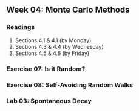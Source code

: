 ## Week 04: Monte Carlo Methods

### Readings
 1. Sections 4.1 &amp; 4.1 (by Monday)
 2. Sections 4.3 &amp; 4.4 (by Wednesday)
 3. Sections 4.5 &amp; 4.6 (by Friday)

### Exercise 07: Is it Random?

### Exercise 08: Self-Avoiding Random Walks

### Lab 03: Spontaneous Decay
